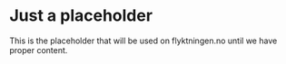 # Just a placeholder
This is the placeholder that will be used on flyktningen.no until we have proper content.